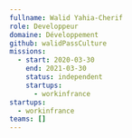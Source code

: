 ```yaml
---
fullname: Walid Yahia-Cherif
role: Developpeur
domaine: Développement
github: walidPassCulture
missions:
  - start: 2020-03-30
    end: 2021-03-30
    status: independent
    startups:
      - workinfrance
startups:
  - workinfrance
teams: []
---
```

